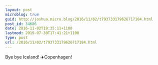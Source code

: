 ```yaml
---
layout: post
microblog: true
guid: http://joshua.micro.blog/2016/11/02/t793733179626717184.html
post_id: 34686
date: 2016-11-02T19:35:11+1100
lastmod: 2019-07-30T17:41:21+1100
type: post
url: /2016/11/02/t793733179626717184.html
---
```

Bye bye Iceland! ✈️Copenhagen!
